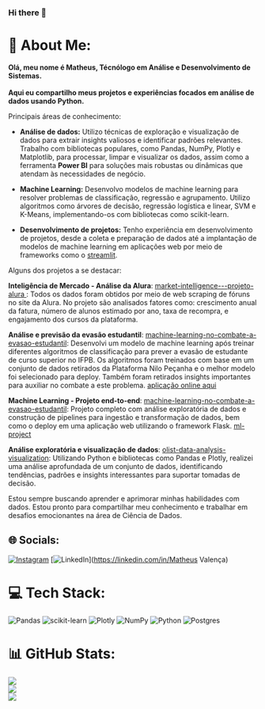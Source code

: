 ### Hi there 👋


# 💫 About Me:
**Olá, meu nome é Matheus, Técnólogo em Análise e Desenvolvimento de Sistemas.<br><br> Aqui eu compartilho meus projetos e experiências focados em análise de dados usando Python.**<br>


Principais áreas de conhecimento:

- **Análise de dados:** Utilizo técnicas de exploração e visualização de dados para extrair insights valiosos e identificar padrões relevantes. Trabalho com bibliotecas populares, como Pandas, NumPy, Plotly e Matplotlib, para processar, limpar e visualizar os dados, assim como a ferramenta **Power BI** para soluções mais robustas ou dinâmicas que atendam às necessidades de negócio.

- **Machine Learning:** Desenvolvo modelos de machine learning para resolver problemas de classificação, regressão e agrupamento. Utilizo algoritmos como árvores de decisão, regressão logística e linear, SVM e K-Means, implementando-os com bibliotecas como scikit-learn.

- **Desenvolvimento de projetos:** Tenho experiência em desenvolvimento de projetos, desde a coleta e preparação de dados até a implantação de modelos de machine learning em aplicações web por meio de frameworks como o [streamlit](https://streamlit.io/).


Alguns dos projetos a se destacar:

**Inteligência de Mercado - Análise da Alura**: [market-intelligence---projeto-alura
](https://github.com/math3usvalenca/market-intelligence---projeto-alura): Todos os dados foram obtidos por meio de web scraping de fóruns no site da Alura. No projeto são analisados fatores como: crescimento anual da fatura, número de alunos estimado por ano, taxa de recompra, e engajamento dos cursos da plataforma.

**Análise e previsão da evasão estudantil**: [ machine-learning-no-combate-a-evasao-estudantil](https://github.com/math3usvalenca/machine-learning-no-combate-a-evasao-estudantil): Desenvolvi um modelo de machine learning após treinar diferentes algoritmos de classificação para prever a evasão de estudante de curso superior no IFPB. Os algoritmos foram treinados com base em um conjunto de dados retirados da Plataforma Nilo Peçanha e o melhor modelo foi selecionado para deploy. Também foram retirados insights importantes para auxiliar no combate a este problema. [aplicação online aqui](https://data-visualization-and-forecasting-student-dropout.streamlit.app/)

**Machine Learning - Projeto end-to-end**: [ machine-learning-no-combate-a-evasao-estudantil](https://github.com/math3usvalenca/machine-learning-no-combate-a-evasao-estudantil): Projeto completo com análise exploratória de dados e construção de pipelines para ingestão e transformação de dados, bem como o deploy em uma aplicação web utilizando o framework Flask. [ml-project](https://github.com/math3usvalenca/ml-project)

**Análise exploratória e visualização de dados**: [olist-data-analysis-visualization](https://github.com/math3usvalenca/olist-data-analysis-visualization): Utilizando Python e bibliotecas como Pandas e Plotly, realizei uma análise aprofundada de um conjunto de dados, identificando tendências, padrões e insights interessantes para suportar tomadas de decisão.

Estou sempre buscando aprender e aprimorar minhas habilidades com dados. Estou pronto para compartilhar meu conhecimento e trabalhar em desafios emocionantes na área de Ciência de Dados.


## 🌐 Socials:
[![Instagram](https://img.shields.io/badge/Instagram-%23E4405F.svg?logo=Instagram&logoColor=white)](https://instagram.com/matheus__valenca) [![LinkedIn](https://img.shields.io/badge/LinkedIn-%230077B5.svg?logo=linkedin&logoColor=white)](https://linkedin.com/in/Matheus Valença) 

# 💻 Tech Stack:
![Pandas](https://img.shields.io/badge/pandas-%23150458.svg?style=for-the-badge&logo=pandas&logoColor=white) ![scikit-learn](https://img.shields.io/badge/scikit--learn-%23F7931E.svg?style=for-the-badge&logo=scikit-learn&logoColor=white) ![Plotly](https://img.shields.io/badge/Plotly-%233F4F75.svg?style=for-the-badge&logo=plotly&logoColor=white) ![NumPy](https://img.shields.io/badge/numpy-%23013243.svg?style=for-the-badge&logo=numpy&logoColor=white) ![Python](https://img.shields.io/badge/python-3670A0?style=for-the-badge&logo=python&logoColor=ffdd54) ![Postgres](https://img.shields.io/badge/postgres-%23316192.svg?style=for-the-badge&logo=postgresql&logoColor=white)

# 📊 GitHub Stats:
![](https://github-readme-stats.vercel.app/api?username=math3usvalenca&theme=blue-green&hide_border=false&include_all_commits=false&count_private=true)<br/>
![](https://github-readme-streak-stats.herokuapp.com/?user=math3usvalenca&theme=blue-green&hide_border=false)<br/>
![](https://github-readme-stats.vercel.app/api/top-langs/?username=math3usvalenca&theme=blue-green&hide_border=false&include_all_commits=false&count_private=true&layout=compact)
